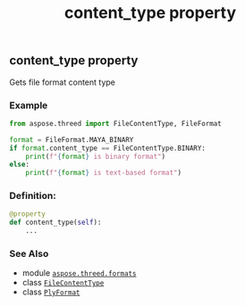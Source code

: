 ﻿---
title: content_type property
second_title: Aspose.3D for Python via .NET API References
description: 
type: docs
weight: 620
url: /aspose.threed.formats/plyformat/content_type/
is_root: false
---

## content_type property


Gets file format content type

### Example 


```python
from aspose.threed import FileContentType, FileFormat

format = FileFormat.MAYA_BINARY
if format.content_type == FileContentType.BINARY:
    print(f"{format} is binary format")
else:
    print(f"{format} is text-based format")

```
### Definition:
```python
@property
def content_type(self):
    ...
```

### See Also
* module [`aspose.threed.formats`](../../)
* class [`FileContentType`](/3d/python-net/aspose.threed/filecontenttype)
* class [`PlyFormat`](/3d/python-net/aspose.threed.formats/plyformat)
